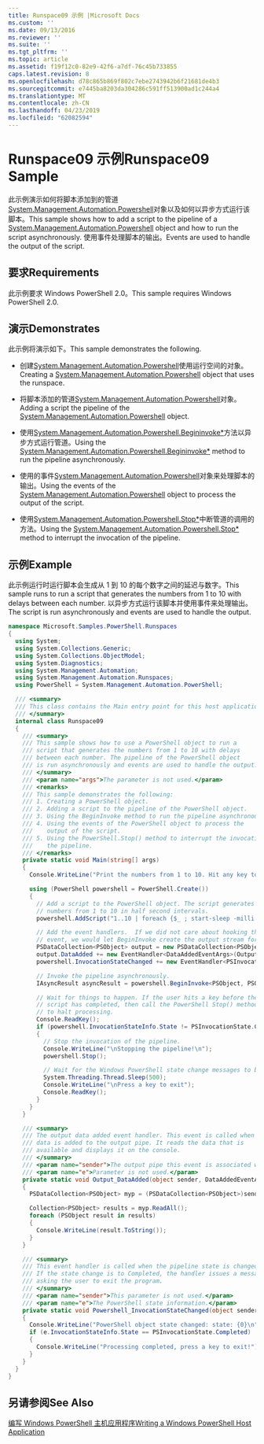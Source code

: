 ```yaml
---
title: Runspace09 示例 |Microsoft Docs
ms.custom: ''
ms.date: 09/13/2016
ms.reviewer: ''
ms.suite: ''
ms.tgt_pltfrm: ''
ms.topic: article
ms.assetid: f19f12c0-82e9-42f6-a7df-76c45b733855
caps.latest.revision: 8
ms.openlocfilehash: d78c865b869f802c7ebe2743942b6f21681de4b3
ms.sourcegitcommit: e7445ba8203da304286c591ff513900ad1c244a4
ms.translationtype: MT
ms.contentlocale: zh-CN
ms.lasthandoff: 04/23/2019
ms.locfileid: "62082594"
---
```

# <a name="runspace09-sample"></a><span data-ttu-id="f7b5c-102">Runspace09 示例</span><span class="sxs-lookup"><span data-stu-id="f7b5c-102">Runspace09 Sample</span></span>

<span data-ttu-id="f7b5c-103">此示例演示如何将脚本添加到的管道[System.Management.Automation.Powershell](/dotnet/api/system.management.automation.powershell)对象以及如何以异步方式运行该脚本。</span><span class="sxs-lookup"><span data-stu-id="f7b5c-103">This sample shows how to add a script to the pipeline of a [System.Management.Automation.Powershell](/dotnet/api/system.management.automation.powershell) object and how to run the script asynchronously.</span></span> <span data-ttu-id="f7b5c-104">使用事件处理脚本的输出。</span><span class="sxs-lookup"><span data-stu-id="f7b5c-104">Events are used to handle the output of the script.</span></span>

## <a name="requirements"></a><span data-ttu-id="f7b5c-105">要求</span><span class="sxs-lookup"><span data-stu-id="f7b5c-105">Requirements</span></span>

<span data-ttu-id="f7b5c-106">此示例要求 Windows PowerShell 2.0。</span><span class="sxs-lookup"><span data-stu-id="f7b5c-106">This sample requires Windows PowerShell 2.0.</span></span>

## <a name="demonstrates"></a><span data-ttu-id="f7b5c-107">演示</span><span class="sxs-lookup"><span data-stu-id="f7b5c-107">Demonstrates</span></span>

<span data-ttu-id="f7b5c-108">此示例将演示如下。</span><span class="sxs-lookup"><span data-stu-id="f7b5c-108">This sample demonstrates the following.</span></span>

- <span data-ttu-id="f7b5c-109">创建[System.Management.Automation.Powershell](/dotnet/api/system.management.automation.powershell)使用运行空间的对象。</span><span class="sxs-lookup"><span data-stu-id="f7b5c-109">Creating a [System.Management.Automation.Powershell](/dotnet/api/system.management.automation.powershell) object that uses the runspace.</span></span>

- <span data-ttu-id="f7b5c-110">将脚本添加的管道[System.Management.Automation.Powershell](/dotnet/api/system.management.automation.powershell)对象。</span><span class="sxs-lookup"><span data-stu-id="f7b5c-110">Adding a script the pipeline of the [System.Management.Automation.Powershell](/dotnet/api/system.management.automation.powershell) object.</span></span>

- <span data-ttu-id="f7b5c-111">使用[System.Management.Automation.Powershell.Begininvoke\*](/dotnet/api/System.Management.Automation.PowerShell.BeginInvoke)方法以异步方式运行管道。</span><span class="sxs-lookup"><span data-stu-id="f7b5c-111">Using the [System.Management.Automation.Powershell.Begininvoke\*](/dotnet/api/System.Management.Automation.PowerShell.BeginInvoke) method to run the pipeline asynchronously.</span></span>

- <span data-ttu-id="f7b5c-112">使用的事件[System.Management.Automation.Powershell](/dotnet/api/system.management.automation.powershell)对象来处理脚本的输出。</span><span class="sxs-lookup"><span data-stu-id="f7b5c-112">Using the events of the [System.Management.Automation.Powershell](/dotnet/api/system.management.automation.powershell) object to process the output of the script.</span></span>

- <span data-ttu-id="f7b5c-113">使用[System.Management.Automation.Powershell.Stop\*](/dotnet/api/System.Management.Automation.PowerShell.Stop)中断管道的调用的方法。</span><span class="sxs-lookup"><span data-stu-id="f7b5c-113">Using the [System.Management.Automation.Powershell.Stop\*](/dotnet/api/System.Management.Automation.PowerShell.Stop) method to interrupt the invocation of the pipeline.</span></span>

## <a name="example"></a><span data-ttu-id="f7b5c-114">示例</span><span class="sxs-lookup"><span data-stu-id="f7b5c-114">Example</span></span>

<span data-ttu-id="f7b5c-115">此示例运行时运行脚本会生成从 1 到 10 的每个数字之间的延迟与数字。</span><span class="sxs-lookup"><span data-stu-id="f7b5c-115">This sample runs to run a script that generates the numbers from 1 to 10 with delays between each number.</span></span> <span data-ttu-id="f7b5c-116">以异步方式运行该脚本并使用事件来处理输出。</span><span class="sxs-lookup"><span data-stu-id="f7b5c-116">The script is run asynchronously and events are used to handle the output.</span></span>

```csharp
namespace Microsoft.Samples.PowerShell.Runspaces
{
  using System;
  using System.Collections.Generic;
  using System.Collections.ObjectModel;
  using System.Diagnostics;
  using System.Management.Automation;
  using System.Management.Automation.Runspaces;
  using PowerShell = System.Management.Automation.PowerShell;

  /// <summary>
  /// This class contains the Main entry point for this host application.
  /// </summary>
  internal class Runspace09
  {
    /// <summary>
    /// This sample shows how to use a PowerShell object to run a
    /// script that generates the numbers from 1 to 10 with delays
    /// between each number. The pipeline of the PowerShell object
    /// is run asynchronously and events are used to handle the output.
    /// </summary>
    /// <param name="args">The parameter is not used.</param>
    /// <remarks>
    /// This sample demonstrates the following:
    /// 1. Creating a PowerShell object.
    /// 2. Adding a script to the pipeline of the PowerShell object.
    /// 3. Using the BeginInvoke method to run the pipeline asynchronously.
    /// 4. Using the events of the PowerShell object to process the
    ///    output of the script.
    /// 5. Using the PowerShell.Stop() method to interrupt the invocation of
    ///    the pipeline.
    /// </remarks>
    private static void Main(string[] args)
    {
      Console.WriteLine("Print the numbers from 1 to 10. Hit any key to halt processing\n");

      using (PowerShell powershell = PowerShell.Create())
      {
        // Add a script to the PowerShell object. The script generates the
        // numbers from 1 to 10 in half second intervals.
        powershell.AddScript("1..10 | foreach {$_ ; start-sleep -milli 500}");

        // Add the event handlers.  If we did not care about hooking the DataAdded
        // event, we would let BeginInvoke create the output stream for us.
        PSDataCollection<PSObject> output = new PSDataCollection<PSObject>();
        output.DataAdded += new EventHandler<DataAddedEventArgs>(Output_DataAdded);
        powershell.InvocationStateChanged += new EventHandler<PSInvocationStateChangedEventArgs>(Powershell_InvocationStateChanged);

        // Invoke the pipeline asynchronously.
        IAsyncResult asyncResult = powershell.BeginInvoke<PSObject, PSObject>(null, output);

        // Wait for things to happen. If the user hits a key before the
        // script has completed, then call the PowerShell Stop() method
        // to halt processing.
        Console.ReadKey();
        if (powershell.InvocationStateInfo.State != PSInvocationState.Completed)
        {
          // Stop the invocation of the pipeline.
          Console.WriteLine("\nStopping the pipeline!\n");
          powershell.Stop();

          // Wait for the Windows PowerShell state change messages to be displayed.
          System.Threading.Thread.Sleep(500);
          Console.WriteLine("\nPress a key to exit");
          Console.ReadKey();
        }
      }
    }

    /// <summary>
    /// The output data added event handler. This event is called when
    /// data is added to the output pipe. It reads the data that is
    /// available and displays it on the console.
    /// </summary>
    /// <param name="sender">The output pipe this event is associated with.</param>
    /// <param name="e">Parameter is not used.</param>
    private static void Output_DataAdded(object sender, DataAddedEventArgs e)
    {
      PSDataCollection<PSObject> myp = (PSDataCollection<PSObject>)sender;

      Collection<PSObject> results = myp.ReadAll();
      foreach (PSObject result in results)
      {
        Console.WriteLine(result.ToString());
      }
    }

    /// <summary>
    /// This event handler is called when the pipeline state is changed.
    /// If the state change is to Completed, the handler issues a message
    /// asking the user to exit the program.
    /// </summary>
    /// <param name="sender">This parameter is not used.</param>
    /// <param name="e">The PowerShell state information.</param>
    private static void Powershell_InvocationStateChanged(object sender, PSInvocationStateChangedEventArgs e)
    {
      Console.WriteLine("PowerShell object state changed: state: {0}\n", e.InvocationStateInfo.State);
      if (e.InvocationStateInfo.State == PSInvocationState.Completed)
      {
        Console.WriteLine("Processing completed, press a key to exit!");
      }
    }
  }
}
```

## <a name="see-also"></a><span data-ttu-id="f7b5c-117">另请参阅</span><span class="sxs-lookup"><span data-stu-id="f7b5c-117">See Also</span></span>

[<span data-ttu-id="f7b5c-118">编写 Windows PowerShell 主机应用程序</span><span class="sxs-lookup"><span data-stu-id="f7b5c-118">Writing a Windows PowerShell Host Application</span></span>](./writing-a-windows-powershell-host-application.md)
